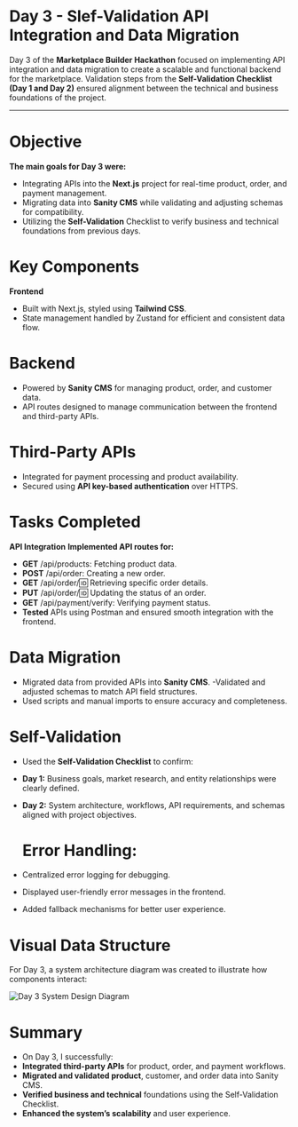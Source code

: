 # Day 3 - Slef-Validation API Integration and Data Migration
Day 3 of the **Marketplace Builder Hackathon** focused on implementing API integration and data migration to create a scalable and functional backend for the marketplace. Validation steps from the **Self-Validation Checklist (Day 1 and Day 2)** ensured alignment between the technical and business foundations of the project.

---

# Objective
**The main goals for Day 3 were:**

- Integrating APIs into the **Next.js** project for real-time product, order, and payment management.
- Migrating data into **Sanity CMS** while validating and adjusting schemas for compatibility.
- Utilizing the **Self-Validation** Checklist to verify business and technical foundations from previous days.


# Key Components
**Frontend**
- Built with Next.js, styled using **Tailwind CSS**.
- State management handled by Zustand for efficient and consistent data flow.

# Backend
- Powered by **Sanity CMS** for managing product, order, and customer data.
- API routes designed to manage communication between the frontend and third-party APIs.

 # Third-Party APIs
- Integrated for payment processing and product availability.
- Secured using **API key-based authentication** over HTTPS.

# Tasks Completed
 **API Integration**
 **Implemented API routes for:**
 - **GET** /api/products: Fetching product data.
 - **POST** /api/order: Creating a new order.
 - **GET** /api/order/:id: Retrieving specific order details.
 - **PUT** /api/order/:id: Updating the status of an order.
 - **GET** /api/payment/verify: Verifying payment status.
 - **Tested** APIs using Postman and ensured smooth integration with the frontend.

  # Data Migration
 - Migrated data from provided APIs into **Sanity CMS**.
 -Validated and adjusted schemas to match API field structures.
- Used scripts and manual imports to ensure accuracy and completeness.

 # Self-Validation
 - Used the **Self-Validation Checklist** to confirm:
- **Day 1:** Business goals, market research, and entity relationships were clearly defined.
- **Day 2:** System architecture, workflows, API requirements, and schemas aligned with project objectives.

  # Error Handling:
 - Centralized error logging for debugging.
 - Displayed user-friendly error messages in the frontend.
 - Added fallback mechanisms for better user experience.
 
  # Visual Data Structure
  For Day 3, a system architecture diagram was created to illustrate how components interact:

  ![Day 3 System Design Diagram](https://github.com/MahnoorAbdulnaeem/Marketplace-Technical-Hackathon-2025/blob/main/day-3/2.jpg)

# Summary
- On Day 3, I successfully:
- **Integrated third-party APIs** for product, order, and payment workflows.
- **Migrated and validated product**, customer, and order data into Sanity CMS.
- **Verified business and technical** foundations using the Self-Validation Checklist.
- **Enhanced the system’s scalability** and user experience.


